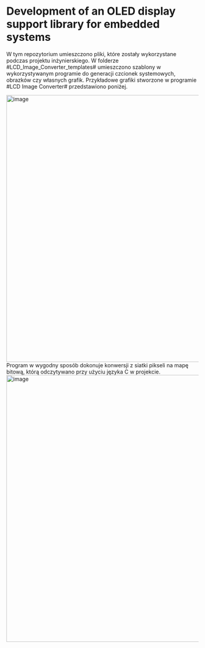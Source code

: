 # Development of an OLED display support library for embedded systems

W tym repozytorium umieszczono pliki, które zostały wykorzystane podczas projektu inżynierskiego. W folderze #LCD_Image_Converter_templates# umieszczono szablony w wykorzystywanym programie do generacji czcionek systemowych, obrazków czy własnych grafik. Przykładowe grafiki stworzone w programie #LCD Image Converter# przedstawiono poniżej.

<img src="https://github.com/user-attachments/assets/238fb10d-7a37-4f48-9831-4c921d9f5f18" width="700" alt="image">
Program w wygodny sposób dokonuje konwersji z siatki pikseli na mapę bitową, którą odczytywano przy użyciu języka C w projekcie.
<img src="https://github.com/user-attachments/assets/2ec55a22-7708-4b03-8c82-befa90d4d7fc" width="700" alt="image">
